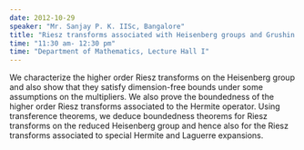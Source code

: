 ```yaml
---
date: 2012-10-29
speaker: "Mr. Sanjay P. K. IISc, Bangalore"
title: "Riesz transforms associated with Heisenberg groups and Grushin operator"
time: "11:30 am- 12:30 pm" 
time: "Department of Mathematics, Lecture Hall I"
---
```

We characterize the higher order Riesz transforms on the Heisenberg group and
also show that they satisfy dimension-free bounds under some assumptions on
the multipliers. We also prove the boundedness of the higher order Riesz
transforms associated to the Hermite operator. Using transference
theorems, we deduce boundedness theorems
for Riesz transforms on the reduced Heisenberg group and hence also for
the Riesz transforms associated to special Hermite and Laguerre
expansions.
